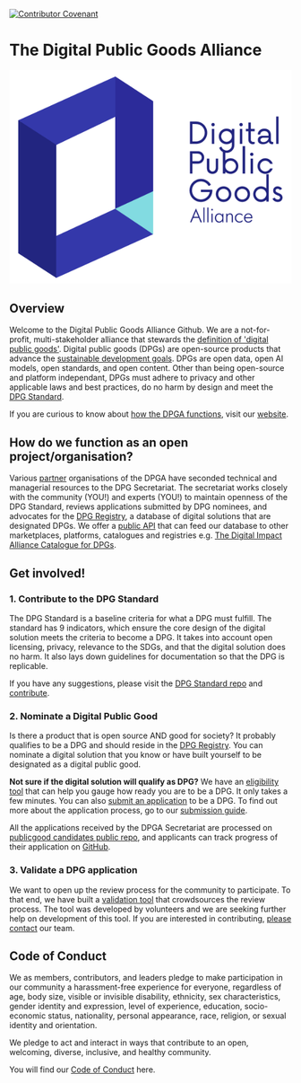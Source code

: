 [![Contributor Covenant](https://img.shields.io/badge/Contributor%20Covenant-v2.0%20adopted-ff69b4.svg)](CODE_OF_CONDUCT.md)

# The Digital Public Goods Alliance
![DPG Cover Photo](https://github.com/DPGAlliance/.github/blob/main/profile/logo.png)

## Overview

Welcome to the Digital Public Goods Alliance Github. We are a not-for-profit, multi-stakeholder alliance that stewards the [definition of 'digital public goods'](https://digitalpublicgoods.net/digital-public-goods/). Digital public goods (DPGs) are open-source products that advance the [sustainable development goals](https://sdgs.un.org/#goal_section). DPGs are open data, open AI models, open standards, and open content. Other than being open-source and platform independant, DPGs must adhere to privacy and other applicable laws and best practices, do no harm by design and meet the [DPG Standard](https://github.com/DPGAlliance/DPG-Standard). 

If you are curious to know about [how the DPGA functions](https://digitalpublicgoods.net/what-we-do/), visit our [website](https://digitalpublicgoods.net/).

## How do we function as an open project/organisation? 
Various [partner](https://digitalpublicgoods.net/governance/) organisations of the DPGA have seconded technical and managerial resources to the DPG Secretariat. The secretariat works closely with the community (YOU!) and experts (YOU!) to maintain openness of the DPG Standard, reviews applications submitted by DPG nominees, and advocates for the [DPG Registry](https://digitalpublicgoods.net/registry/), a database of digital solutions that are designated DPGs. We offer a [public API](https://github.com/DPGAlliance/publicgoods-api) that can feed our database to other marketplaces, platforms, catalogues and registries e.g. [The Digital Impact Alliance Catalogue for DPGs](https://solutions.dial.community/).

## Get involved!
### 1. Contribute to the DPG Standard
The DPG Standard is a baseline criteria for what a DPG must fulfill. The standard has 9 indicators, which ensure the core design of the digital solution meets the criteria to become a DPG. It takes into account open licensing, privacy, relevance to the SDGs, and that the digital solution does no harm. It also lays down guidelines for documentation so that the DPG is replicable.

If you have any suggestions, please visit the [DPG Standard repo](https://github.com/DPGAlliance/DPG-Standard/) and [contribute](https://github.com/DPGAlliance/DPG-Standard/issues).

### 2. Nominate a Digital Public Good
Is there a product that is open source AND good for society? It probably qualifies to be a DPG and should reside in the [DPG Registry](https://digitalpublicgoods.net/registry/). You can nominate a digital solution that you know or have built yourself to be designated as a digital public good. 

**Not sure if the digital solution will qualify as DPG?** We have an [eligibility tool](https://digitalpublicgoods.net/eligibility/) that can help you gauge how ready you are to be a DPG. It only takes a few minutes. You can also [submit an application]([https://submission.digitalpublicgoods.net/](https://app.digitalpublicgoods.net/signup)) to be a DPG. To find out more about the application process, go to our [submission guide](https://digitalpublicgoods.net/submission-guide/). 

All the applications received by the DPGA Secretariat are processed on [publicgood candidates public repo](https://github.com/DPGAlliance/publicgoods-candidates), and applicants can track progress of their application on [GitHub](https://github.com/orgs/DPGAlliance/projects/1). 

### 3. Validate a DPG application 
We want to open up the review process for the community to participate. To that end, we have built a [validation tool](https://validate.digitalpublicgoods.net/) that crowdsources the review process. The tool was developed by volunteers and we are seeking further help on development of this tool. If you are interested in contributing, [please contact](https://github.com/DPGAlliance/publicgoods-validate/issues) our team. 


## Code of Conduct
We as members, contributors, and leaders pledge to make participation in our community a harassment-free experience for everyone, regardless of age, body size, visible or invisible disability, ethnicity, sex characteristics, gender identity and expression, level of experience, education, socio-economic status, nationality, personal appearance, race, religion, or sexual identity and orientation.

We pledge to act and interact in ways that contribute to an open, welcoming, diverse, inclusive, and healthy community.

You will find our [Code of Conduct](https://github.com/DPGAlliance/DPG-Standard/blob/main/CODE_OF_CONDUCT.md) here.
